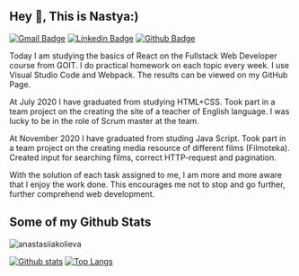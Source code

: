 ## Hey 👋, This is Nastya:)
[![Gmail Badge](https://img.shields.io/badge/-nastya1110@gmail.com-c14438?style=flat&logo=Gmail&logoColor=white&link=mailto:nastya1110@gmail.com)](mailto:nastya1110@gmail.com) 
[![Linkedin Badge](https://img.shields.io/badge/-anastasiiakolieva-0072b1?style=flat&logo=Linkedin&logoColor=white&link=https://www.linkedin.com/in/anastasiia-kolieva-0b6b38162/)](https://www.linkedin.com/in/anastasiia-kolieva-0b6b38162/) [![Github Badge](https://img.shields.io/badge/-anastasiiakolieva-grey?style=flat&logo=github&logoColor=white&link=https://github.com/anastasiia-kolieva)](https://github.com/anastasiia-kolieva) <p align='left'>Today I am studying the basics of React on the Fullstack Web Developer course from GOIT.
I do practical homework on each topic every week. I use Visual Studio Code and Webpack. The results can be viewed on my GitHub Page.

At July 2020 I have graduated from studying HTML+CSS.
Took part in a team project on the creating the site of a teacher of English language. I was lucky to be in the role of Scrum master at the team.

At November 2020 I have graduated from studing Java Script.
Took part in a team project on the creating media resource of different films (Filmoteka). Created input for searching films, correct HTTP-request and pagination.

With the solution of each task assigned to me, I am more and more aware that I enjoy the work done. This encourages me not to stop and go further, further comprehend web development.</p>
## Some of my Github Stats
<p align=left> <img src=https://komarev.com/ghpvc/?username=anastasiiakolieva alt=anastasiiakolieva /> </p>

[![Github stats](https://github-readme-stats.vercel.app/api?username=anastasiiakolieva&show_icons=true&include_all_commits=true)](https://github.com/anastasiiakolieva/github-readme-stats)
[![Top Langs](https://github-readme-stats.vercel.app/api/top-langs/?username=anastasiiakolieva&layout=compact)](https://github.com/anastasiiakolieva/github-readme-stats)
